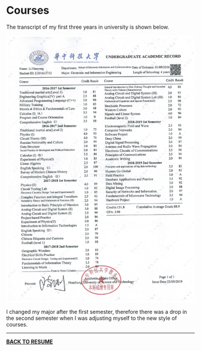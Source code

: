 # Courses

The transcript of my first three years in university is shown below.

<img width=800 src="imgs/transcript.jpg">

I changed my major after the first semester, therefore there was a drop in the second semester when I was adjusting myself to the new style of courses. 

---

<b><a href="../resume.html">BACK TO RESUME</a></b>